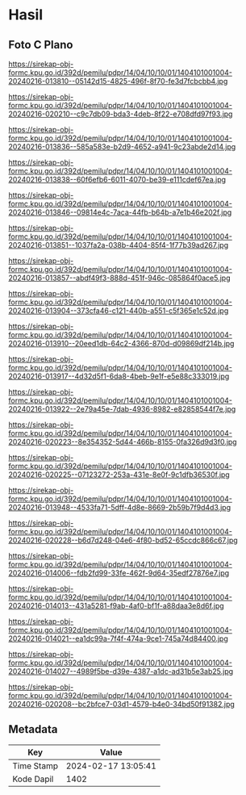 # Hasil

## Foto C Plano

https://sirekap-obj-formc.kpu.go.id/392d/pemilu/pdpr/14/04/10/10/01/1404101001004-20240216-013810--05142d15-4825-496f-8f70-fe3d7fcbcbb4.jpg

https://sirekap-obj-formc.kpu.go.id/392d/pemilu/pdpr/14/04/10/10/01/1404101001004-20240216-020210--c9c7db09-bda3-4deb-8f22-e708dfd97f93.jpg

https://sirekap-obj-formc.kpu.go.id/392d/pemilu/pdpr/14/04/10/10/01/1404101001004-20240216-013836--585a583e-b2d9-4652-a941-9c23abde2d14.jpg

https://sirekap-obj-formc.kpu.go.id/392d/pemilu/pdpr/14/04/10/10/01/1404101001004-20240216-013838--60f6efb6-6011-4070-be39-e111cdef67ea.jpg

https://sirekap-obj-formc.kpu.go.id/392d/pemilu/pdpr/14/04/10/10/01/1404101001004-20240216-013846--09814e4c-7aca-44fb-b64b-a7e1b46e202f.jpg

https://sirekap-obj-formc.kpu.go.id/392d/pemilu/pdpr/14/04/10/10/01/1404101001004-20240216-013851--1037fa2a-038b-4404-85f4-1f77b39ad267.jpg

https://sirekap-obj-formc.kpu.go.id/392d/pemilu/pdpr/14/04/10/10/01/1404101001004-20240216-013857--abdf49f3-888d-451f-946c-085864f0ace5.jpg

https://sirekap-obj-formc.kpu.go.id/392d/pemilu/pdpr/14/04/10/10/01/1404101001004-20240216-013904--373cfa46-c121-440b-a551-c5f365e1c52d.jpg

https://sirekap-obj-formc.kpu.go.id/392d/pemilu/pdpr/14/04/10/10/01/1404101001004-20240216-013910--20eed1db-64c2-4366-870d-d09869df214b.jpg

https://sirekap-obj-formc.kpu.go.id/392d/pemilu/pdpr/14/04/10/10/01/1404101001004-20240216-013917--4d32d5f1-6da8-4beb-9e1f-e5e88c333019.jpg

https://sirekap-obj-formc.kpu.go.id/392d/pemilu/pdpr/14/04/10/10/01/1404101001004-20240216-013922--2e79a45e-7dab-4936-8982-e82858544f7e.jpg

https://sirekap-obj-formc.kpu.go.id/392d/pemilu/pdpr/14/04/10/10/01/1404101001004-20240216-020223--8e354352-5d44-466b-8155-0fa326d9d3f0.jpg

https://sirekap-obj-formc.kpu.go.id/392d/pemilu/pdpr/14/04/10/10/01/1404101001004-20240216-020225--07123272-253a-431e-8e0f-9c1dfb36530f.jpg

https://sirekap-obj-formc.kpu.go.id/392d/pemilu/pdpr/14/04/10/10/01/1404101001004-20240216-013948--4533fa71-5dff-4d8e-8669-2b59b7f9d4d3.jpg

https://sirekap-obj-formc.kpu.go.id/392d/pemilu/pdpr/14/04/10/10/01/1404101001004-20240216-020228--b6d7d248-04e6-4f80-bd52-65ccdc866c67.jpg

https://sirekap-obj-formc.kpu.go.id/392d/pemilu/pdpr/14/04/10/10/01/1404101001004-20240216-014006--fdb2fd99-33fe-462f-9d64-35edf27876e7.jpg

https://sirekap-obj-formc.kpu.go.id/392d/pemilu/pdpr/14/04/10/10/01/1404101001004-20240216-014013--431a5281-f9ab-4af0-bf1f-a88daa3e8d6f.jpg

https://sirekap-obj-formc.kpu.go.id/392d/pemilu/pdpr/14/04/10/10/01/1404101001004-20240216-014021--ea1dc99a-7f4f-474a-9ce1-745a74d84400.jpg

https://sirekap-obj-formc.kpu.go.id/392d/pemilu/pdpr/14/04/10/10/01/1404101001004-20240216-014027--4989f5be-d39e-4387-a1dc-ad31b5e3ab25.jpg

https://sirekap-obj-formc.kpu.go.id/392d/pemilu/pdpr/14/04/10/10/01/1404101001004-20240216-020208--bc2bfce7-03d1-4579-b4e0-34bd50f91382.jpg


## Metadata

| Key        | Value               |
| ---------- | ------------------- |
| Time Stamp | 2024-02-17 13:05:41 |
| Kode Dapil | 1402                |



